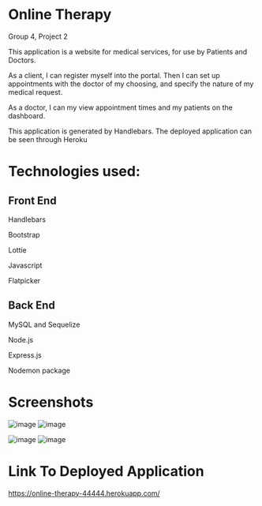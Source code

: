 # Online Therapy

Group 4, Project 2

This application is a website for medical services, for use by Patients and Doctors.

As a client, I can register myself into the portal. Then I can set up appointments with the doctor of my choosing, and specify the nature of my medical request.

As a doctor, I can my view appointment times and my patients on the dashboard.

This application is generated by Handlebars. The deployed application can be seen through Heroku

# Technologies used:

## Front End ##

Handlebars

Bootstrap

Lottie

Javascript

Flatpicker

## Back End ##

MySQL and Sequelize

Node.js

Express.js

Nodemon package







# Screenshots

![image](https://user-images.githubusercontent.com/85651950/135750711-ed94b59c-a9fd-41db-9c66-9f88bfaa8178.png)
![image](https://user-images.githubusercontent.com/85651950/135750728-d8e5616e-5fd6-4fcb-a6bc-4ee775b13471.png)

![image](https://user-images.githubusercontent.com/85651950/135750684-f328beb4-f91f-4b5d-af9e-085b9c5c411f.png)
![image](https://user-images.githubusercontent.com/85651950/135750689-bba1878b-8821-438a-818d-64dcb55e14bf.png)

# Link To Deployed Application

https://online-therapy-44444.herokuapp.com/

